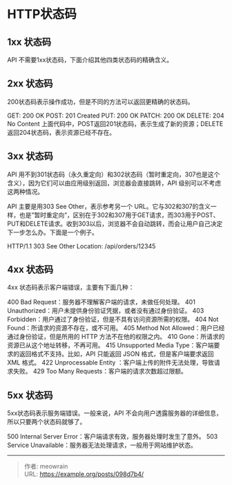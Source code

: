 # HTTP状态码


## 1xx 状态码

API 不需要1xx状态码，下面介绍其他四类状态码的精确含义。

## 2xx 状态码

200状态码表示操作成功，但是不同的方法可以返回更精确的状态码。

GET:    200 OK
POST:   201 Created
PUT:    200 OK
PATCH:  200 OK
DELETE: 204 No Content
上面代码中，POST返回201状态码，表示生成了新的资源；DELETE返回204状态码，表示资源已经不存在。

## 3xx 状态码

API 用不到301状态码（永久重定向）和302状态码（暂时重定向，307也是这个含义），因为它们可以由应用级别返回，浏览器会直接跳转，API 级别可以不考虑这两种情况。

API 主要是用303 See Other，表示参考另一个 URL。它与302和307的含义一样，也是”暂时重定向”，区别在于302和307用于GET请求，而303用于POST、PUT和DELETE请求。收到303以后，浏览器不会自动跳转，而会让用户自己决定下一步怎么办。下面是一个例子。

HTTP/1.1 303 See Other
Location: /api/orders/12345

## 4xx 状态码

4xx 状态码表示客户端错误，主要有下面几种：

400 Bad Request：服务器不理解客户端的请求，未做任何处理。
401 Unauthorized：用户未提供身份验证凭据，或者没有通过身份验证。
403 Forbidden：用户通过了身份验证，但是不具有访问资源所需的权限。
404 Not Found：所请求的资源不存在，或不可用。
405 Method Not Allowed：用户已经通过身份验证，但是所用的 HTTP 方法不在他的权限之内。
410 Gone：所请求的资源已从这个地址转移，不再可用。
415 Unsupported Media Type：客户端要求的返回格式不支持。比如，API 只能返回 JSON 格式，但是客户端要求返回 XML 格式。
422 Unprocessable Entity ：客户端上传的附件无法处理，导致请求失败。
429 Too Many Requests：客户端的请求次数超过限额。
## 5xx 状态码

5xx状态码表示服务端错误。一般来说，API 不会向用户透露服务器的详细信息，所以只要两个状态码就够了。

500 Internal Server Error：客户端请求有效，服务器处理时发生了意外。
503 Service Unavailable：服务器无法处理请求，一般用于网站维护状态。

---

> 作者: meowrain  
> URL: https://example.org/posts/098d7b4/  

